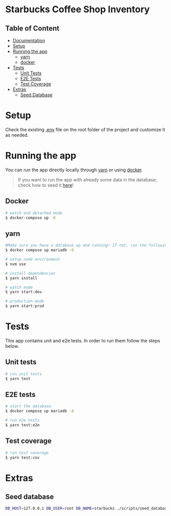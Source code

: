# Starbucks Coffee Shop Inventory

## Table of Content
- [Documentation](./docs/docs.md)
- [Setup](#setup)
- [Running the app](#running-the-app)
  - [yarn](#yarn)
  - [docker](#docker)
- [Tests](#tests)
  - [Unit Tests](#unit-tests)
  - [E2E Tests](#e2e-tests)
  - [Test Coverage](#test-coverage)
- [Extras](#extras)
  - [Seed Database](#seed-database)

# Setup

Check the existing [.env](./.env) file on the root folder of the project and customize it as needed.

# Running the app
You can run the app directly locally through [yarn](#yarn) or using [docker](#docker).

> If you want to run the app with already some data in the database, check how to seed it [here](#seed-database)!

## Docker
```bash
# watch and detached mode
$ docker-compose up -d
```

## yarn

```bash
#Make sure you have a database up and running! If not, run the following command:
$ docker compose up mariadb -d
```

```bash
# setup node environment
$ nvm use
```

```bash
# install dependencies
$ yarn install
```

```bash
# watch mode
$ yarn start:dev
```

```bash
# production mode
$ yarn start:prod
```

# Tests
This app contains unit and e2e tests. In order to run them follow the steps below.

## Unit tests
```bash
# run unit tests
$ yarn test
```

## E2E tests

```bash
# start the database
$ docker compose up mariadb -d

# run e2e tests
$ yarn test:e2e
```


## Test coverage
```bash
# run test coverage
$ yarn test:cov
```

# Extras

## Seed database

```bash
DB_HOST=127.0.0.1 DB_USER=root DB_NAME=starbucks ./scripts/seed_database.sh database/seeds.sql
```